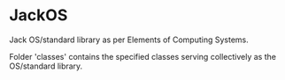# JackOS

Jack OS/standard library as per Elements of Computing Systems.

Folder 'classes' contains the specified classes serving collectively as the OS/standard library.
